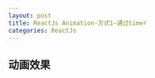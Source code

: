 ```yaml
---
layout: post
title: ReactJs Animation-方式1-通过timer
categories: ReactJs
---
```


## 动画效果

<html>
    <head>
        <script src="//cdn.bootcss.com/react/0.14.7/react.js"></script>
        <script src="//cdn.bootcss.com/react/0.14.7/react-dom.js"></script>
        <script src="../build/browser.min.js"></script>
    </head>
    <body>
        <div id="ticker" style="font-size:16px;"></div>
        <script type="text/babel">
            var Timer = React.createClass({
                getInitialState: function() {
                    return {
                        secondsElapsed: 0,
                        R: 255,
                        G: 0,
                        B: 160,
                        A: 1,
                        Rmode: 'down',
                        Gmode: 'none',
                        Bmode: 'none',
                        X: 0,
                        Xmode: 'up',
                        Y: 0,
                        Ymode: 'up',
                        RGBA: 'rgba(0,0,0,0)',
                        width: "1%",
                        height: "1%",
                        width_num: 2,
                        height_num: 2,
                        Radius: 1,
                        RadiusMode: 'up',
                        WidthMode: 'up'
                    };
                },
                addR: function(R, Rmode) {
                    var nRmode = Rmode;
                    var nR = R + 1;
                    if( nR > 255 ){
                        nRmode = 'down';
                    }
                    return [ nR, nRmode ];
                },
                decR: function(R, Rmode, Gmode) {
                    var nRmode = Rmode;
                    var nGmode = Gmode;
                    var nR = R - 1;
                    if( nR < 0 ){
                        nRmode = 'up';
                        nGmode = 'up';
                    }
                    return [ nR, nRmode , nGmode];
                },
                tick: function() {
                    var R = this.state.R;
                    var G = this.state.G;
                    var B = this.state.B;
                    var A = this.state.A;
                    var Rmode = this.state.Rmode;
                    var Gmode = this.state.Gmode;
                    var Bmode = this.state.Bmode;
                    var Radius = this.state.Radius;
                    var RadiusMode = this.state.RadiusMode;
                    var WidthMode = this.state.WidthMode;
                    switch(Rmode){
                        case 'up':
                            var temp = this.addR(R, Rmode);
                            R = temp[0];
                            Rmode = temp[1];
                            break;
                        case 'down':
                            var temp = this.decR(R, Rmode, Gmode);
                            R = temp[0];
                            Rmode = temp[1];
                            Gmode = temp[2];
                            break;
                    }
                    switch(Gmode){
                        case 'up':
                            var temp = this.addR(R, Rmode);
                            R = temp[0];
                            Rmode = temp[1];
                            break;
                        case 'down':
                            var temp = this.decR(R, Rmode, Gmode);
                            R = temp[0];
                            Rmode = temp[1];
                            Gmode = temp[2];
                            break;
                    }
                    if( Gmode == 'up' ){
                        G = G + 1;
                        if( G == 255){
                            Gmode = 'down';
                        }
                    }else if( Gmode == 'down' ){
                        G = G - 1;
                        if( G == 0 ){
                            Gmode = 'up';
                            Bmode = 'down';
                        }
                    }
                    if( Bmode == 'up' ){
                        B = B + 1;
                        if( B == 255 ) {
                            Bmode = 'down';
                        }
                    }else if ( Bmode == 'down' ){
                        B = B - 1;
                        if( B == 0 ){
                            Bmode = 'up';
                        }
                    }
                    var X = this.state.X;
                    var Y = this.state.Y;
                    var Xmode = this.state.Xmode;
                    var Ymode = this.state.Ymode;
                    if( Xmode == 'up' ){
                        X = X + 3;
                        if( X > 1176 ){
                            Xmode = 'down';
                        }
                    }else if( Xmode == 'down' ){
                        X = X - 2;
                        if( X < 0 ){
                            Xmode = 'up';
                        }
                    }
                    if( Ymode == 'up' ){
                        Y = Y + 1;
                        if(Y > 308) {
                            Ymode = 'down';
                        }
                    } else if (Ymode == 'down'){
                        Y = Y - 1;
                        if(Y < 0){
                            Ymode = 'up';
                        }
                    }
                    var rgba_str = 'rgba(' + R + ',' + G + ',' + B + ','+ A + ')';
                    var width_temp_num = this.state.width_num;
                    var height_temp_num = this.state.height_num;
                    if( WidthMode== 'up' ) {
                        width_temp_num = this.state.width_num + 0.5;
                        height_temp_num = this.state.height_num + 0.5;
                        if( width_temp_num > 100 || height_temp_num > 100){
                            WidthMode = 'down';
                        }
                    }
                    if(WidthMode == 'down'){
                        width_temp_num = this.state.width_num - 0.5;
                        height_temp_num = this.state.height_num - 0.5;
                        if( width_temp_num < 0 || height_temp_num < 0){
                            WidthMode = 'up';
                        }
                    }
                    if( RadiusMode == 'up' ){
                        Radius = Radius + 1;
                        if(Radius == 150){
                            RadiusMode = 'down';
                        }
                    }else if(RadiusMode == 'down' ){
                        Radius = Radius - 1;
                        if(Radius == 0 ){
                            RadiusMode = 'up';
                        }
                    }
                    var width_str = width_temp_num + "%";
                    var height_str = height_temp_num + "%";
                    this.setState({
                        secondsElapsed: this.state.secondsElapsed + 1,
                        RGBA: rgba_str,
                        width: width_str,
                        height: height_str,
                        width_num: width_temp_num,
                        R: R,
                        G: G,
                        B: B,
                        A: A,
                        Rmode: Rmode,
                        Gmode: Gmode,
                        Bmode: Bmode,
                        WidthMode: WidthMode,
                        X: X,
                        Xmode: Xmode,
                        Y: Y,
                        Ymode: Ymode,
                        Radius: Radius,
                        RadiusMode: RadiusMode
                    });
                },
                  componentDidMount: function() {
                    this.interval = setInterval(this.tick, 1);
                  },
                  componentWillUnmount: function() {
                    clearInterval(this.interval);
                  },
                  render: function() {
                    return (
                        <div style={{position:'absolute',right:this.state.X,bottom:this.state.Y,borderRadius:this.state.Radius,fontSize:18,backgroundColor:this.state.RGBA,width:200,height:200,textAlign: 'center'}}>
                        </div>
                      </div>
                    );
                  }
                });

            ReactDOM.render(
                <Timer />, 
                document.getElementById('ticker')
            );

        </script>
    </body>
</html>

```
var Timer = React.createClass({
                getInitialState: function() {
                    return {
                        secondsElapsed: 0,
                        R: 255,
                        G: 0,
                        B: 160,
                        A: 1,
                        Rmode: 'down',
                        Gmode: 'none',
                        Bmode: 'none',
                        X: 0,
                        Xmode: 'up',
                        Y: 0,
                        Ymode: 'up',
                        RGBA: 'rgba(0,0,0,0)',
                        width: "1%",
                        height: "1%",
                        width_num: 2,
                        height_num: 2,
                        Radius: 1,
                        RadiusMode: 'up',
                        WidthMode: 'up'
                    };
                },
                addR: function(R, Rmode) {
                    var nRmode = Rmode;
                    var nR = R + 1;
                    if( nR > 255 ){
                        nRmode = 'down';
                    }
                    return [ nR, nRmode ];
                },
                decR: function(R, Rmode, Gmode) {
                    var nRmode = Rmode;
                    var nGmode = Gmode;
                    var nR = R - 1;
                    if( nR < 0 ){
                        nRmode = 'up';
                        nGmode = 'up';
                    }
                    return [ nR, nRmode , nGmode];
                },
                tick: function() {
                    var R = this.state.R;
                    var G = this.state.G;
                    var B = this.state.B;
                    var A = this.state.A;
                    var Rmode = this.state.Rmode;
                    var Gmode = this.state.Gmode;
                    var Bmode = this.state.Bmode;
                    var Radius = this.state.Radius;
                    var RadiusMode = this.state.RadiusMode;
                    var WidthMode = this.state.WidthMode;
                    switch(Rmode){
                        case 'up':
                            var temp = this.addR(R, Rmode);
                            R = temp[0];
                            Rmode = temp[1];
                            break;
                        case 'down':
                            var temp = this.decR(R, Rmode, Gmode);
                            R = temp[0];
                            Rmode = temp[1];
                            Gmode = temp[2];
                            break;
                    }
                    switch(Gmode){
                        case 'up':
                            var temp = this.addR(R, Rmode);
                            R = temp[0];
                            Rmode = temp[1];
                            break;
                        case 'down':
                            var temp = this.decR(R, Rmode, Gmode);
                            R = temp[0];
                            Rmode = temp[1];
                            Gmode = temp[2];
                            break;
                    }
                    if( Gmode == 'up' ){
                        G = G + 1;
                        if( G == 255){
                            Gmode = 'down';
                        }
                    }else if( Gmode == 'down' ){
                        G = G - 1;
                        if( G == 0 ){
                            Gmode = 'up';
                            Bmode = 'down';
                        }
                    }
                    if( Bmode == 'up' ){
                        B = B + 1;
                        if( B == 255 ) {
                            Bmode = 'down';
                        }
                    }else if ( Bmode == 'down' ){
                        B = B - 1;
                        if( B == 0 ){
                            Bmode = 'up';
                        }
                    }
                    var X = this.state.X;
                    var Y = this.state.Y;
                    var Xmode = this.state.Xmode;
                    var Ymode = this.state.Ymode;
                    if( Xmode == 'up' ){
                        X = X + 3;
                        if( X > 1176 ){
                            Xmode = 'down';
                        }
                    }else if( Xmode == 'down' ){
                        X = X - 2;
                        if( X < 0 ){
                            Xmode = 'up';
                        }
                    }
                    if( Ymode == 'up' ){
                        Y = Y + 1;
                        if(Y > 308) {
                            Ymode = 'down';
                        }
                    } else if (Ymode == 'down'){
                        Y = Y - 1;
                        if(Y < 0){
                            Ymode = 'up';
                        }
                    }
                    var rgba_str = 'rgba(' + R + ',' + G + ',' + B + ','+ A + ')';
                    var width_temp_num = this.state.width_num;
                    var height_temp_num = this.state.height_num;
                    if( WidthMode== 'up' ) {
                        width_temp_num = this.state.width_num + 0.5;
                        height_temp_num = this.state.height_num + 0.5;
                        if( width_temp_num > 100 || height_temp_num > 100){
                            WidthMode = 'down';
                        }
                    }
                    if(WidthMode == 'down'){
                        width_temp_num = this.state.width_num - 0.5;
                        height_temp_num = this.state.height_num - 0.5;
                        if( width_temp_num < 0 || height_temp_num < 0){
                            WidthMode = 'up';
                        }
                    }
                    if( RadiusMode == 'up' ){
                        Radius = Radius + 1;
                        if(Radius == 150){
                            RadiusMode = 'down';
                        }
                    }else if(RadiusMode == 'down' ){
                        Radius = Radius - 1;
                        if(Radius == 0 ){
                            RadiusMode = 'up';
                        }
                    }
                    var width_str = width_temp_num + "%";
                    var height_str = height_temp_num + "%";
                    this.setState({
                        secondsElapsed: this.state.secondsElapsed + 1,
                        RGBA: rgba_str,
                        width: width_str,
                        height: height_str,
                        width_num: width_temp_num,
                        R: R,
                        G: G,
                        B: B,
                        A: A,
                        Rmode: Rmode,
                        Gmode: Gmode,
                        Bmode: Bmode,
                        WidthMode: WidthMode,
                        X: X,
                        Xmode: Xmode,
                        Y: Y,
                        Ymode: Ymode,
                        Radius: Radius,
                        RadiusMode: RadiusMode
                    });
                },
                  componentDidMount: function() {
                    this.interval = setInterval(this.tick, 1);
                  },
                  componentWillUnmount: function() {
                    clearInterval(this.interval);
                  },
                  render: function() {
                    return (
                      <div >
                        Seconds Elapsed: {this.state.secondsElapsed}
                        <br />
                        Color: {this.state.RGBA}
                        <br />
                        Width: {this.state.width}
                        <br />
                        Height: {this.state.height}
                        <br />
                        X: {this.state.X}
                        <br />
                        Y: {this.state.Y}
                        <br />
                        Rmode: {this.state.Rmode}
                        <br />
                        Gmode: {this.state.Gmode}
                        <br />
                        Bmode: {this.state.Bmode}
                        <br />
                        RadiusMode: {this.state.RadiusMode}
                        <br />
                        Radius: {this.state.Radius}
                        <div style={{position:'absolute',left:this.state.X,top:this.state.Y,borderRadius:this.state.Radius,fontSize:18,backgroundColor:this.state.RGBA,width:200,height:200,textAlign: 'center'}}>
                        </div>
                        <div style={{position:'absolute',right:this.state.X,bottom:this.state.Y,borderRadius:this.state.Radius,fontSize:18,backgroundColor:this.state.RGBA,width:200,height:200,textAlign: 'center'}}>
                        </div>
                      </div>
                    );
                  }
                });
```



by: 潘尚 <br />
time: 2016.3.26

